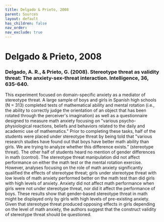 ```yaml
---
title: Delgado & Prieto, 2008
parent: Sources
layout: default
has_children: false
nav_order: 
nav_exclude: true
---
```


# Delgado & Prieto, 2008

### Delgado, A. R., & Prieto, G. (2008). Stereotype threat as validity threat: The anxiety-sex-threat interaction. Intelligence, 36, 635-640.

This experiment focused on domain-specific anxiety as a mediator of stereotype threat. A large sample of boys and girls in Spanish high schools (N = 313) completed tests of mathematical ability and mental rotation (i.e., the ability to correctly judge the orientation of an object that has been rotated through the perceiver's imagination) as well as a questionnaire designed to measure math anxiety focusing on "various psycho-physiological reactions, beliefs and behaviors related to the daily and academic use of mathematics." Prior to completing these tasks, half of the students were placed under stereotype threat by being told that "various research studies have found out that boys have better math ability than girls. We are trying to analyze whether this difference exists.” (stereotype threat). The other half of students heard no mention of gender differences in math (control). The stereotype threat manipulation did not affect performance on either the math test or the mental rotation exercise. However, analyses focusing on the role of math anxiety significantly qualified the effects of stereotype threat; girls under stereotype threat with low levels of math anxiety performed better on the math test than did girls with high levels of anxiety. Anxiety did not affect math performance when girls were not under stereotype threat, nor did it affect the performance of boys. These results show that gender-based stereotype threat in math might be displayed only by girls with high levels of pre-existing anxiety. Given that stereotype threat produced opposing effects in girls depending on the level of math anxiety, the authors suggest that the construct validity of stereotype threat should be questioned.
